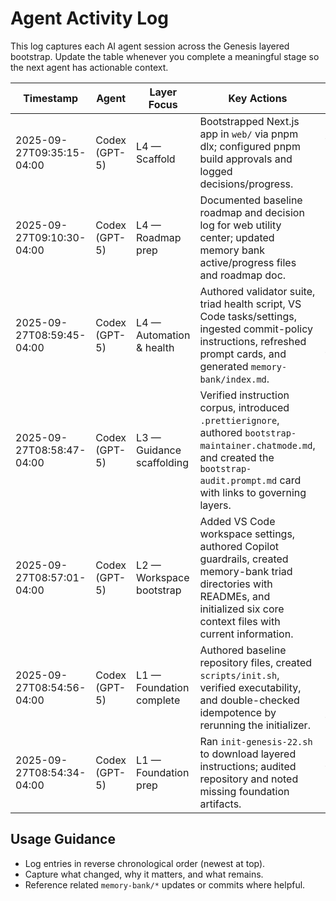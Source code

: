 # Agent Activity Log

This log captures each AI agent session across the Genesis layered bootstrap. Update the table whenever you complete a meaningful stage so the next agent has actionable context.

| Timestamp | Agent | Layer Focus | Key Actions | Handoff / Next Step |
|-----------|-------|-------------|-------------|---------------------|
| 2025-09-27T09:35:15-04:00 | Codex (GPT-5) | L4 — Scaffold | Bootstrapped Next.js app in `web/` via pnpm dlx; configured pnpm build approvals and logged decisions/progress. | Integrate repo tooling with new app then start layout/navigation work. |
| 2025-09-27T09:10:30-04:00 | Codex (GPT-5) | L4 — Roadmap prep | Documented baseline roadmap and decision log for web utility center; updated memory bank active/progress files and roadmap doc. | Await stack/tooling confirmation before scaffolding Next.js workspace. |
| 2025-09-27T08:59:45-04:00 | Codex (GPT-5) | L4 — Automation & health | Authored validator suite, triad health script, VS Code tasks/settings, ingested commit-policy instructions, refreshed prompt cards, and generated `memory-bank/index.md`. | Consider CI wiring for validators or move into feature-level scaffolding. |
| 2025-09-27T08:58:47-04:00 | Codex (GPT-5) | L3 — Guidance scaffolding | Verified instruction corpus, introduced `.prettierignore`, authored `bootstrap-maintainer.chatmode.md`, and created the `bootstrap-audit.prompt.md` card with links to governing layers. | Transition to Layer 4 to plan automation and repository health routines. |
| 2025-09-27T08:57:01-04:00 | Codex (GPT-5) | L2 — Workspace bootstrap | Added VS Code workspace settings, authored Copilot guardrails, created memory-bank triad directories with READMEs, and initialized six core context files with current information. | Advance to Layer 3 to author reusable instructions, prompts, and chat modes as needed. |
| 2025-09-27T08:54:56-04:00 | Codex (GPT-5) | L1 — Foundation complete | Authored baseline repository files, created `scripts/init.sh`, verified executability, and double-checked idempotence by rerunning the initializer. | Proceed to Layer 2: add workspace ergonomics and memory-bank triad artifacts. |
| 2025-09-27T08:54:34-04:00 | Codex (GPT-5) | L1 — Foundation prep | Ran `init-genesis-22.sh` to download layered instructions; audited repository and noted missing foundation artifacts. | Finish Layer 1 by creating baseline files and verifying `scripts/init.sh` idempotence. |

## Usage Guidance
- Log entries in reverse chronological order (newest at top).
- Capture what changed, why it matters, and what remains.
- Reference related `memory-bank/*` updates or commits where helpful.
